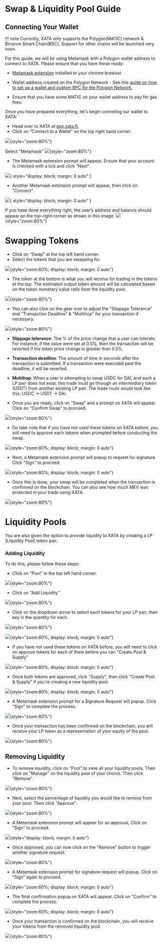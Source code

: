 # Swap & Liquidity Pool Guide

## Connecting Your Wallet

!!! note
	Currently, XATA only supports the Polygon(MATIC) network & Binance Smart Chain(BSC). Support for other chains will be launched very soon.

For this guide, we will be using Metamask with a Polygon wallet address to connect to XATA. Please ensure that you have these ready:

* [Metamask extension](https://chrome.google.com/webstore/detail/metamask/nkbihfbeogaeaoehlefnkodbefgpgknn?hl=en) installed to your chrome browser.
 
* Wallet address created on the Polygon Network - See this [guide on how to set up a wallet and custom RPC for the Polygon Network.](https://medium.com/stakingbits/setting-up-metamask-for-polygon-matic-network-838058f6d844)
 
* Ensure that you have some MATIC on your wallet address to pay for gas fees.

Once you have prepared everything, let's begin conneting our wallet to XATA:

* Head over to XATA at [app.xata.fi.](https://app.xata.fi/)
* Click on “Connect to a Wallet” on the top right hand corner.

![](../assets/xata/connect_wallet.jpeg){style="zoom:80%"}

Select “Metamask”
![](../assets/xata/metamask.jpeg){style="zoom:80%"}

* The Metamask extension prompt will appear. Ensure that your account is checked with a tick and click "Next".

![](../assets/xata/metamask_next.jpeg){ style="display: block; margin: 0 auto" }
	
* Another Metamask extension prompt will appear, then click on "Connect".

![](../assets/xata/metamask_connect.jpeg){ style="display: block; margin: 0 auto" }
	
If you have done everything right, the user’s address and balance should appear on the top-right corner as shown in this image.
![](../assets/xata/connect_complete.jpeg){style="zoom:80%"}

# Swapping Tokens

* Click on "Swap" at the top left hand corner.
* Select the tokens that you are swapping for.
	
![](../assets/xata/select_token.jpeg){style="zoom:60%; display: block; margin: 0 auto"}

* The token at the bottom is what you will receive for trading in the tokens at the top. The estimated output token amount will be calculated based on the token monetary value ratio from the liquidity pool.
	
![](../assets/xata/swap.jpeg){style="zoom:80%"}

* You can also click on the gear icon to adjust the "Slippage Tolerance" and "Transaction Deadline" & "Multihop" for your transaction if necessary.

![](../assets/xata/settings.jpeg){style="zoom:80%"}

* **Slippage tolerance**: The % of the price change that a user can tolerate. For instance, if the value were set at 0.5%, then the transaction will be reverted if the token price change is greater than 0.5%.
* **Transaction deadline**: The amount of time in seconds after the transaction is submitted. If a transaction were executed past the deadline, it will be reverted.
* **Multihop**:  When a user is attempting to swap USDC for DAI, and such a LP pair does not exist, this trade must go through an intermediary token (USDT) from another existing LP pair. The trade route would look like this: USDC -> USDT -> DAI.

* Once you are ready, click on "Swap" and a prompt on XATA will appear. Click on "Confirm Swap" to proceed.

![](../assets/xata/confirm_swap.jpeg){style="zoom:80%"}
	
* Do take note that if you have not used these tokens on XATA before, you will need to approve each tokens when prompted before conducting the swap.

![](../assets/xata/metamask_confirm.png){style="zoom:80%; display: block; margin: 0 auto"}

* Next, a Metamask extension prompt will popup to request for signature. Click "Sign" to proceed.

![](../assets/xata/metamask_sign.jpeg){style="zoom:80%; display: block; margin: 0 auto"}

* Once this is done, your swap will be completed when the transaction is confirmed on the blockchain. You can also see how much MEV was protected in your trade using XATA.

![](../assets/xata/swap_complete.jpeg){style="zoom:80%"}

# Liquidity Pools
You are also given the option to provide liquidity to XATA by creating a LP (Liquidity Pool) token pair.
### Adding Liquidity
To do this, please follow these steps:

* Click on "Pool" in the top left hand corner.

![](../assets/xata/pool.jpeg){style="zoom:80%"}

* Click on "Add Liquidity"

![](../assets/xata/add_liquidity.jpeg){style="zoom:80%"}

* Click on the dropdown arrow to select each tokens for your LP pair, then key in the quantity for each.
 
![](../assets/xata/add_liquidity_token.jpeg){style="zoom:80%"}

![](../assets/xata/select_token.jpeg){style="zoom:60%; display: block; margin: 0 auto"}
	
* If you have not used these tokens on XATA before, you will need to click on approve tokens for each of them before you can "Create Pool & Supply"

![](../assets/xata/add_liquidity_confirm.jpeg){style="zoom:80%; display: block; margin: 0 auto"}

* Once both tokens are approved, click "Supply", then click "Create Pool & Supply" if you're creating a new liquidity pool.

![](../assets/xata/add_liquidity_supply.png){style="zoom:80%; display: block; margin: 0 auto"}

* A Metamask extension prompt for a Signature Request will popup. Click "Sign" to complete the process.

![](../assets/xata/add_liquidity_sign.jpeg){style="zoom:80%"}

* Once your transaction has been confirmed on the blockchain, you will receive your LP token as a representation of your equity of the pool.

![](../assets/xata/add_liquidity_complete.jpeg){style="zoom:80%"}

## Removing Liquidity
* To remove liquidity, click on “Pool” to view all your liquidity pools. Then click on "Manage" on the liquidity pool of your choice. Then click "Remove".

![](../assets/xata/pool_remove.jpeg){style="zoom:80%"}

* Next, select the percentage of liquidity you would like to remove from your pool. Then click "Approve".

![](../assets/xata/remove_liquidity_approve.jpeg){style="zoom:80%"}
	
* A Metamask extension prompt will appear for an approval, Click on "Sign" to proceed.

![](../assets/xata/remove_liquidity_approve_sign.jpeg){style="display: block; margin: 0 auto"}
	
* Once approved, you can now click on the "Remove" button to trigger another signature request.

![](../assets/xata/remove_liquidity.jpeg){style="zoom:80%"}
	
* A Metamask extension prompt for signature request will popup. Click on "Sign" again to proceed.

![](../assets/xata/remove_liquidity_sign.jpeg){style="zoom:60%; display: block; margin: 0 auto"}
	
* The final confirmation popup on XATA will appear. Click on "Confirm" to complete the process.

![](../assets/xata/remove_liquidity_confirm.png){style="zoom:60%; display: block; margin: 0 auto"}
	
* Once your transaction is confirmed on the blockchain, you will receive your tokens from the removed liquidity pool.

![](../assets/xata/remove_liquidity_complete.jpeg){style="zoom:80%"}
	

